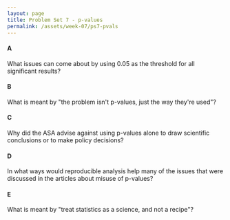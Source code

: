 ```yaml
---
layout: page
title: Problem Set 7 - p-values
permalink: /assets/week-07/ps7-pvals
---
```


<style type="text/css">
    ul { list-style-type: lower-alpha; }
    ul ul { list-style-type: lower-roman; }
</style>

#### A

What issues can come about by using 0.05 as the threshold for all significant results?

#### B

What is meant by "the problem isn't p-values, just the way they're used"?

#### C

Why did the ASA advise against using p-values alone to draw scientific conclusions or to make
policy decisions?

#### D

In what ways would reproducible analysis help many of the issues that were discussed in the articles about misuse of p-values?

#### E

What is meant by "treat statistics as a science, and not a recipe"?